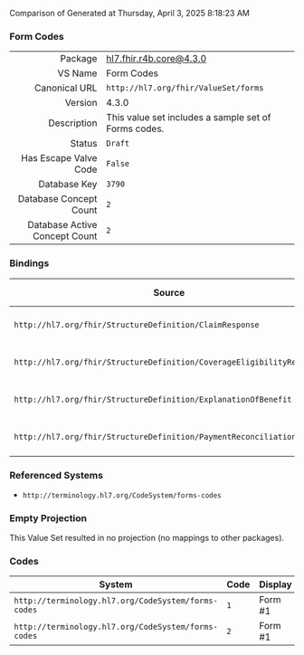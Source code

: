 Comparison of 
Generated at Thursday, April 3, 2025 8:18:23 AM

### Form Codes

|      |     |
| ---: | --- |
| Package | hl7.fhir.r4b.core@4.3.0 |
| VS Name | Form Codes |
| Canonical URL | `http://hl7.org/fhir/ValueSet/forms` |
| Version | 4.3.0 |
| Description | This value set includes a sample set of Forms codes. |
| Status | `Draft` |
| Has Escape Valve Code | `False` |
| Database Key | `3790` |
| Database Concept Count | `2` |
| Database Active Concept Count | `2` |
### Bindings

| Source | Element | Binding | Strength | Element Short |
| ------ | ------- | ------- | -------- | ------------- |
| `http://hl7.org/fhir/StructureDefinition/ClaimResponse` | `ClaimResponse.formCode` | `http://hl7.org/fhir/ValueSet/forms` | `Example` | Printed form identifier |
| `http://hl7.org/fhir/StructureDefinition/CoverageEligibilityResponse` | `CoverageEligibilityResponse.form` | `http://hl7.org/fhir/ValueSet/forms` | `Example` | Printed form identifier |
| `http://hl7.org/fhir/StructureDefinition/ExplanationOfBenefit` | `ExplanationOfBenefit.formCode` | `http://hl7.org/fhir/ValueSet/forms` | `Example` | Printed form identifier |
| `http://hl7.org/fhir/StructureDefinition/PaymentReconciliation` | `PaymentReconciliation.formCode` | `http://hl7.org/fhir/ValueSet/forms` | `Example` | Printed form identifier |

### Referenced Systems

* `http://terminology.hl7.org/CodeSystem/forms-codes`
### Empty Projection

This Value Set resulted in no projection (no mappings to other packages).

### Codes

| System | Code | Display |
| ------ | ---- | ------- |
| `http://terminology.hl7.org/CodeSystem/forms-codes` | `1` | Form #1 |
| `http://terminology.hl7.org/CodeSystem/forms-codes` | `2` | Form #1 |
